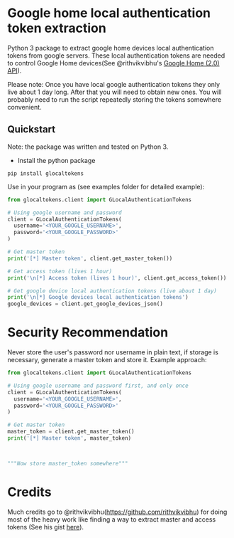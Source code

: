 # Google home local authentication token extraction

Python 3 package to extract google home devices local authentication tokens from
google servers. These local authentication tokens are needed to control Google
Home devices(See @rithvikvibhu's [Google Home (2.0) API](https://rithvikvibhu.github.io/GHLocalApi/)).

Please note:
Once you have local google authentication tokens they only live about 1 day
long. After that you will need to obtain new ones. You will probably need to
run the script repeatedly storing the tokens somewhere convenient.

## Quickstart

Note: the package was written and tested on Python 3.

- Install the python package
```
pip install glocaltokens
```

Use in your program as (see examples folder for detailed example):
```Python
from glocaltokens.client import GLocalAuthenticationTokens

# Using google username and password
client = GLocalAuthenticationTokens(
  username='<YOUR_GOOGLE_USERNAME>',
  password='<YOUR_GOOGLE_PASSWORD>'
)

# Get master token
print('[*] Master token', client.get_master_token())

# Get access token (lives 1 hour)
print('\n[*] Access token (lives 1 hour)', client.get_access_token())

# Get google device local authentication tokens (live about 1 day)
print('\n[*] Google devices local authentication tokens')
google_devices = client.get_google_devices_json()
```

# Security Recommendation
Never store the user's password nor username in plain text, if storage is necessary, generate a 
master token and store it. Example approach:
```python
from glocaltokens.client import GLocalAuthenticationTokens

# Using google username and password first, and only once
client = GLocalAuthenticationTokens(
  username='<YOUR_GOOGLE_USERNAME>',
  password='<YOUR_GOOGLE_PASSWORD>'
)

# Get master token
master_token = client.get_master_token()
print('[*] Master token', master_token)



"""Now store master_token somewhere"""

```

# Credits
Much credits go to @rithvikvibhu(https://github.com/rithvikvibhu) for doing
most of the heavy work like finding a way to extract master and access tokens
(See his gist [here](https://gist.github.com/rithvikvibhu/952f83ea656c6782fbd0f1645059055d)).
